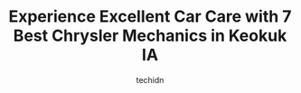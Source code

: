 ---
layout: ampstory
image: https://images.unsplash.com/photo-1618156903850-a0277427c567?ixlib=rb-4.0.3&ixid=MnwxMjA3fDB8MHxwaG90by1wYWdlfHx8fGVufDB8fHx8&auto=format&fit=crop&w=640&h=853&q=80
author: techidn
featured: false
description: For top-quality automotive repairs and maintenance, visit the 7 best Chrysler Mechanic in Keokuk IA, USA. Their reputation for excellence and their dedication to customer satisfaction make t
title: Experience Excellent Car Care with 7 Best Chrysler Mechanics in Keokuk IA
cover:
   title: Experience Excellent Car Care with 7 Best Chrysler Mechanics in Keokuk IA
   subtitle: Rickpate
   background: https://images.unsplash.com/photo-1618156903850-a0277427c567?ixlib=rb-4.0.3&ixid=MnwxMjA3fDB8MHxwaG90by1wYWdlfHx8fGVufDB8fHx8&auto=format&fit=crop&w=640&h=853&q=80

pages: 
 - layout: thirds
   top: <h1>#1 Goodyear Auto Service</h1>
   bottom: "<p>Car needed new ignition. Called Monday morning. They got me right in. Done in an hour and back on the road. Very friendly. Great job. Thanks SO MUCH!</p>"
   background: https://www.knot35.com/toplist/wp-content/uploads/2023/06/best-chrysler-mechanic-1-in-keokuk-ia-1685841630.jpeg
   backgroundblur: true
 - layout: thirds
   top: <h1>#2 Discount Tire & Service</h1>
   bottom: "<p>1003 Main St, Keokuk, IA 52632, United States</p>"
   background: https://www.knot35.com/toplist/wp-content/uploads/2023/06/best-chrysler-mechanic-2-in-keokuk-ia-1685841631.jpeg
   cta:
      link: https://www.knot35.com/toplist/experience-excellent-car-care-with-7-best-chrysler-mechanics-in-keokuk-ia/
      text: Experience Excellent Car Care with 7 Best Chrysler Mechanics in Keokuk IA
 - layout: thirds
   top: <h1>#3 T. A. Auto & Tire</h1>
   bottom: "<p>3583 US-218, Keokuk, IA 52632, United States</p>"
   background: https://www.knot35.com/toplist/wp-content/uploads/2023/06/best-chrysler-mechanic-3-in-keokuk-ia-1685841631.jpeg
   cta:
      link: https://www.knot35.com/toplist/experience-excellent-car-care-with-7-best-chrysler-mechanics-in-keokuk-ia/
      text: Experience Excellent Car Care with 7 Best Chrysler Mechanics in Keokuk IA
 - layout: thirds
   top: <h1>#4 Xpert Automotive and Sales</h1>
   bottom: "<p>3503 243rd Ave, Keokuk, IA 52632, United States</p>"
   background: https://images.unsplash.com/photo-1591393223703-56fe1347ac62?ixlib=rb-4.0.3&ixid=MnwxMjA3fDB8MHxwaG90by1wYWdlfHx8fGVufDB8fHx8&auto=format&fit=crop&w=640&h=853&q=80
   cta:
      link: https://www.knot35.com/toplist/experience-excellent-car-care-with-7-best-chrysler-mechanics-in-keokuk-ia/
      text: Experience Excellent Car Care with 7 Best Chrysler Mechanics in Keokuk IA
 - layout: thirds
   top: <h1>#5 Derr Motor Company</h1>
   bottom: "<p>4057 Main St, Keokuk, IA 52632, United States</p>"
   background: https://images.unsplash.com/photo-1618005182384-a83a8bd57fbe?ixlib=rb-4.0.3&ixid=MnwxMjA3fDB8MHxwaG90by1wYWdlfHx8fGVufDB8fHx8&auto=format&fit=crop&w=640&h=853&q=80
   cta:
      link: https://www.knot35.com/toplist/experience-excellent-car-care-with-7-best-chrysler-mechanics-in-keokuk-ia/
      text: Experience Excellent Car Care with 7 Best Chrysler Mechanics in Keokuk IA
 - layout: thirds
   top: <h1>#6 Walmart Auto Care Centers</h1>
   bottom: "<p>300 N Park Dr, Keokuk, IA 52632, United States</p>"
   background: https://images.unsplash.com/photo-1604871000636-074fa5117945?ixlib=rb-4.0.3&ixid=MnwxMjA3fDB8MHxwaG90by1wYWdlfHx8fGVufDB8fHx8&auto=format&fit=crop&w=640&h=853&q=80
   cta:
      link: https://www.knot35.com/toplist/experience-excellent-car-care-with-7-best-chrysler-mechanics-in-keokuk-ia/
      text: Experience Excellent Car Care with 7 Best Chrysler Mechanics in Keokuk IA
 - layout: thirds
   top: <h1>#7 Newberry Towing And Recovery</h1>
   bottom: "<p>2703 Cramer Ln, Keokuk, IA 52632, United States</p>"
   background: https://images.unsplash.com/photo-1489694553447-4c9339da310d?ixlib=rb-4.0.3&ixid=MnwxMjA3fDB8MHxwaG90by1wYWdlfHx8fGVufDB8fHx8&auto=format&fit=crop&w=640&h=853&q=80
   cta:
      link: https://www.knot35.com/toplist/experience-excellent-car-care-with-7-best-chrysler-mechanics-in-keokuk-ia/
      text: Experience Excellent Car Care with 7 Best Chrysler Mechanics in Keokuk IA
 - layout: thirds
   middle: Continue reading...
   background: https://images.unsplash.com/photo-1536745287225-21d689278fd1?ixlib=rb-4.0.3&ixid=MnwxMjA3fDB8MHxwaG90by1wYWdlfHx8fGVufDB8fHx8&auto=format&fit=crop&w=640&h=853&q=80
   cta:
      link: https://www.knot35.com/toplist/experience-excellent-car-care-with-7-best-chrysler-mechanics-in-keokuk-ia/
      text: Experience Excellent Car Care with 7 Best Chrysler Mechanics in Keokuk IA
      
---